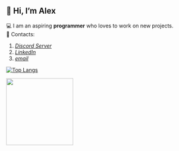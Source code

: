 ## 👋 Hi, I’m Alex
:computer: I am an aspiring **programmer**  who loves to work on new projects\.       
 :iphone: Contacts\: 
   1. *[Discord Server](https://discord.gg/peqCYF3)*
   2. *[LinkedIn](https://www.linkedin.com/in/alex-sadovnikov-61057b224)*
   3. *[email](catornot48@gmail.com)*


[![Top Langs](https://github-readme-stats.vercel.app/api/top-langs/?username=catornot&layout=compact&theme=tokyonight&hide_border=true)](https://github.com/anuraghazra/github-readme-stats)


<img height="180em" src="https://github-readme-stats.vercel.app/api?username=catornot&show_icons=true&hide_border=true&&count_private=true&include_all_commits=true&theme=tokyonight" />
<!---
https://github.com/anuraghazra/github-readme-stats
https://www.webfx.com/tools/emoji-cheat-sheet/
- 👋 Hi, I’m @catornot
- 💞️ I’m looking to collaborate on almost any project
- 📫 You can reach on me on my discord server https://discord.gg/peqCYF3.
- Also I love cats 🐈‍⬛

catornot/catornot is a ✨ special ✨ repository because its `README.md` (this file) appears on your GitHub profile.
You can click the Preview link to take a look at your changes.
--->
